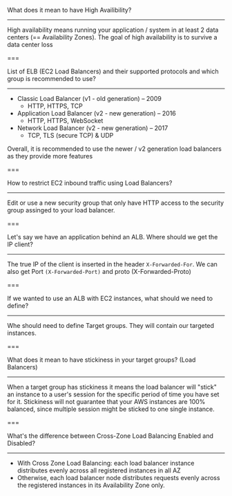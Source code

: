 What does it mean to have High Availibility?

---

High availability means running your application / system in at least 2 data
centers (== Availability Zones). The goal of high availability is to survive
a data center loss

===

List of ELB (EC2 Load Balancers) and their supported protocols and which group is recommended to use?

---

-  Classic Load Balancer (v1 - old generation) – 2009
   -  HTTP, HTTPS, TCP
-  Application Load Balancer (v2 - new generation) – 2016
   -  HTTP, HTTPS, WebSocket
-  Network Load Balancer (v2 - new generation) – 2017
   -  TCP, TLS (secure TCP) & UDP

Overall, it is recommended to use the newer / v2 generation load balancers as they
provide more features

===

How to restrict EC2 inbound traffic using Load Balancers?

---

Edit or use a new security group that only have HTTP access to the security group assinged to your load balancer.

===

Let's say we have an application behind an ALB. Where should we get the IP client?

---

The true IP of the client is inserted in the header `X-Forwarded-For`. We can also get Port `(X-Forwarded-Port)` and proto (X-Forwarded-Proto)

===

If we wanted to use an ALB with EC2 instances, what should we need to define?

---

Whe should need to define Target groups. They will contain our targeted instances.

===

What does it mean to have stickiness in your target groups? (Load Balancers)

---

When a target group has stickiness it means the load balancer will "stick" an instance to a user's session for the specific period of time you have set for it. Stickiness will not guarantee that your AWS instances are 100% balanced, since multiple session might be sticked to one single instance.

===

What's the difference between Cross-Zone Load Balancing Enabled and Disabled?

---

-  With Cross Zone Load Balancing: each load balancer instance distributes evenly across all registered instances in all AZ
-  Otherwise, each load balancer node distributes requests evenly across the registered instances in its Availability Zone only.
